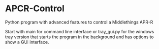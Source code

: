 # APCR-Control
Python program with advanced features to control a Middlethings APR-R

Start with main for command line interface or tray_gui.py for the windows tray version that starts the program in the background and has options to show a GUI interface.
